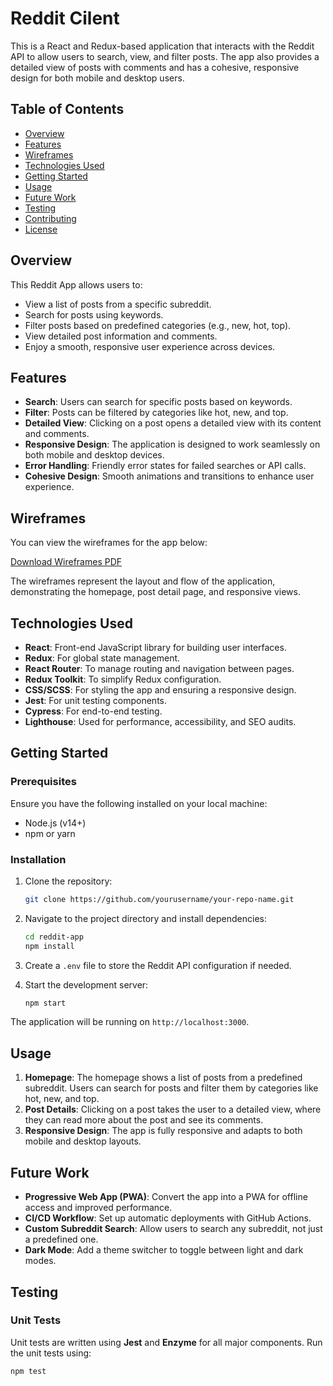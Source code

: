 # Reddit Cilent

This is a React and Redux-based application that interacts with the Reddit API to allow users to search, view, and filter posts. The app also provides a detailed view of posts with comments and has a cohesive, responsive design for both mobile and desktop users.

## Table of Contents

- [Overview](#overview)
- [Features](#features)
- [Wireframes](#wireframes)
- [Technologies Used](#technologies-used)
- [Getting Started](#getting-started)
- [Usage](#usage)
- [Future Work](#future-work)
- [Testing](#testing)
- [Contributing](#contributing)
- [License](#license)

## Overview

This Reddit App allows users to:
- View a list of posts from a specific subreddit.
- Search for posts using keywords.
- Filter posts based on predefined categories (e.g., new, hot, top).
- View detailed post information and comments.
- Enjoy a smooth, responsive user experience across devices.

## Features

- **Search**: Users can search for specific posts based on keywords.
- **Filter**: Posts can be filtered by categories like hot, new, and top.
- **Detailed View**: Clicking on a post opens a detailed view with its content and comments.
- **Responsive Design**: The application is designed to work seamlessly on both mobile and desktop devices.
- **Error Handling**: Friendly error states for failed searches or API calls.
- **Cohesive Design**: Smooth animations and transitions to enhance user experience.

## Wireframes

You can view the wireframes for the app below:

[Download Wireframes PDF](https://github.com/yourusername/your-repo-name/blob/main/assets/wireframes.pdf)

The wireframes represent the layout and flow of the application, demonstrating the homepage, post detail page, and responsive views.

## Technologies Used

- **React**: Front-end JavaScript library for building user interfaces.
- **Redux**: For global state management.
- **React Router**: To manage routing and navigation between pages.
- **Redux Toolkit**: To simplify Redux configuration.
- **CSS/SCSS**: For styling the app and ensuring a responsive design.
- **Jest**: For unit testing components.
- **Cypress**: For end-to-end testing.
- **Lighthouse**: Used for performance, accessibility, and SEO audits.

## Getting Started

### Prerequisites

Ensure you have the following installed on your local machine:
- Node.js (v14+)
- npm or yarn

### Installation

1. Clone the repository:
    ```bash
    git clone https://github.com/yourusername/your-repo-name.git
    ```

2. Navigate to the project directory and install dependencies:
    ```bash
    cd reddit-app
    npm install
    ```

3. Create a `.env` file to store the Reddit API configuration if needed.

4. Start the development server:
    ```bash
    npm start
    ```

The application will be running on `http://localhost:3000`.

## Usage

1. **Homepage**: The homepage shows a list of posts from a predefined subreddit. Users can search for posts and filter them by categories like hot, new, and top.
2. **Post Details**: Clicking on a post takes the user to a detailed view, where they can read more about the post and see its comments.
3. **Responsive Design**: The app is fully responsive and adapts to both mobile and desktop layouts.

## Future Work

- **Progressive Web App (PWA)**: Convert the app into a PWA for offline access and improved performance.
- **CI/CD Workflow**: Set up automatic deployments with GitHub Actions.
- **Custom Subreddit Search**: Allow users to search any subreddit, not just a predefined one.
- **Dark Mode**: Add a theme switcher to toggle between light and dark modes.

## Testing

### Unit Tests

Unit tests are written using **Jest** and **Enzyme** for all major components. Run the unit tests using:
```bash
npm test
